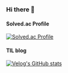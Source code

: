 ### Hi there 👋

#### Solved.ac Profile
[![Solved.ac Profile](http://mazassumnida.wtf/api/generate_badge?boj=jw3418)](https://solved.ac/jw3418)

#### TIL blog
[![Velog's GitHub stats](https://velog-readme-stats.vercel.app/api/badge?name=jw3418)](https://velog.io/@jw3418) 
<!--
**jw3418/jw3418** is a ✨ _special_ ✨ repository because its `README.md` (this file) appears on your GitHub profile.

Here are some ideas to get you started:

- 🔭 I’m currently working on ...
- 🌱 I’m currently learning ...
- 👯 I’m looking to collaborate on ...
- 🤔 I’m looking for help with ...
- 💬 Ask me about ...
- 📫 How to reach me: ...
- 😄 Pronouns: ...
- ⚡ Fun fact: ...
-->
